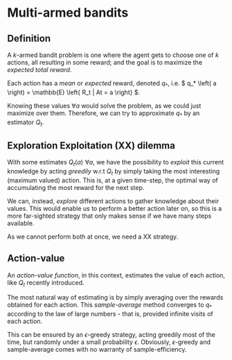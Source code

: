 # Multi-armed bandits

## Definition
A $k$-armed bandit problem is one where the agent gets to choose one of $k$ actions, all resulting in some reward; and the goal is to maximize the *expected total reward*.

Each action has a *mean* or *expected* reward, denoted $q_*$, i.e. $ q_* \left( a \right) = \mathbb{E} \left\{ R_t | At = a \right\} $.

Knowing these values $\forall a$ would solve the problem, as we could just maximize over them. Therefore, we can try to approximate $q_*$ by an estimator $Q_t$.

## Exploration Exploitation (XX) dilemma
With some estimates $Q_t\left(a\right)\,\, \forall a$, we have the possibility to *exploit* this current knowledge by acting *greedily* w.r.t $Q_t$ by simply taking the most interesting (maximum valued) action. This is, at a given time-step, the optimal way of accumulating the most reward for the next step.

We can, instead, *explore* different actions to gather knowledge about their values. This would enable us to perform a better action later on, so this is a more far-sighted strategy that only makes sense if we have many steps available.

As we cannot perform both at once, we need a XX strategy.

## Action-value
An *action-value function*, in this context, estimates the value of each action, like $Q_t$ recently introduced.

The most natural way of estimating is by simply averaging over the rewards obtained for each action. This *sample-average* method converges to $q_*$ according to the law of large numbers - that is, provided infinite visits of each action.

This can be ensured by an $\epsilon$-greedy strategy, acting greedily most of the time, but randomly under a small probability $\epsilon$. Obviously, $\epsilon$-greedy and sample-average comes with no warranty of sample-efficiency.
